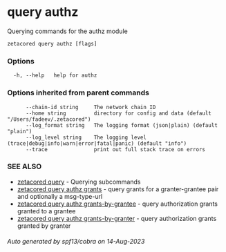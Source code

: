 # query authz

Querying commands for the authz module

```
zetacored query authz [flags]
```

### Options

```
  -h, --help   help for authz
```

### Options inherited from parent commands

```
      --chain-id string     The network chain ID
      --home string         directory for config and data (default "/Users/fadeev/.zetacored")
      --log_format string   The logging format (json|plain) (default "plain")
      --log_level string    The logging level (trace|debug|info|warn|error|fatal|panic) (default "info")
      --trace               print out full stack trace on errors
```

### SEE ALSO

* [zetacored query](zetacored_query.md)	 - Querying subcommands
* [zetacored query authz grants](zetacored_query_authz_grants.md)	 - query grants for a granter-grantee pair and optionally a msg-type-url
* [zetacored query authz grants-by-grantee](zetacored_query_authz_grants-by-grantee.md)	 - query authorization grants granted to a grantee
* [zetacored query authz grants-by-granter](zetacored_query_authz_grants-by-granter.md)	 - query authorization grants granted by granter

###### Auto generated by spf13/cobra on 14-Aug-2023
